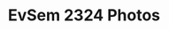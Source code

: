 ---
title: EvSem 2324 Photos
redirect_to: https://drive.google.com/drive/folders/1NCIQteFe3Hj75mWAriks6mY1yJVgIIza
redirect_from: 
  - /EvSem2324Photos
  - /evsem2324photos
---